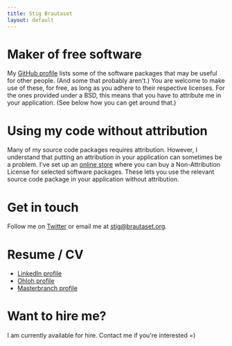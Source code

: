 ```yaml
---
title: Stig Brautaset
layout: default
---
```


# Maker of free software

My [GitHub profile](http://github.com/stig) lists some of the software
packages that may be useful for other people. (And some that probably
aren't.) You are welcome to make use of these, for free, as long as you
adhere to their respective licenses. For the ones provided under a BSD,
this means that you have to attribute me in your application. (See below
how you can get around that.)

# Using my code without attribution

Many of my source code packages requires attribution. However, I
understand that putting an attribution in your application can sometimes
be a problem. I've set up an [online store][] where you can buy a
Non-Attribution License for selected software packages. These lets you
use the relevant source code package in your application without
attribution.

[online store]: http://sites.fastspring.com/stig/product/sourcecode

# Get in touch

Follow me on [Twitter](http://twitter.com/stigbra) or email me at
<stig@brautaset.org>.

# Resume / CV

* [LinkedIn profile](http://uk.linkedin.com/in/stigbrautaset)
* [Ohloh profile](https://www.ohloh.net/accounts/stigbra)
* [Masterbranch profile](http://www.masterbranch.com/developer/stig.brautaset)

# Want to hire me?

I am currently available for hire. Contact me if you're interested =)

